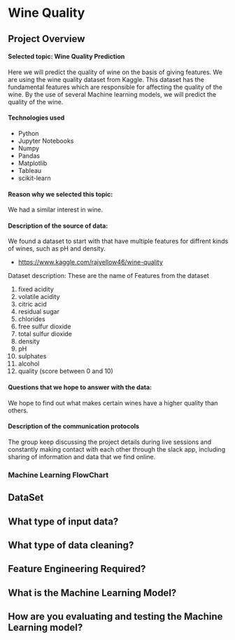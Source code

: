 # Wine Quality

## Project Overview

#### Selected topic: Wine Quality Prediction

Here we will predict the quality of wine on the basis of giving features. We are using the wine quality dataset from Kaggle. This dataset has the fundamental features which are responsible for affecting the quality of the wine. By the use of several Machine learning models, we will predict the quality of the wine.

#### Technologies used

- Python
- Jupyter Notebooks
- Numpy
- Pandas 
- Matplotlib
- Tableau 
- scikit-learn 

#### Reason why we selected this topic: 

We had a similar interest in wine.

#### Description of the source of data: 

We found a dataset to start with that have multiple features for diffrent kinds of wines, such as pH and density. 
  - https://www.kaggle.com/rajyellow46/wine-quality

Dataset description: These are the name of Features from the dataset

1. fixed acidity
2. volatile acidity
3. citric acid
4. residual sugar
5. chlorides
6. free sulfur dioxide
7. total sulfur dioxide
8. density
9. pH
10. sulphates
11. alcohol
12. quality (score between 0 and 10)

#### Questions that we hope to answer with the data: 

We hope to find out what makes certain wines have a higher quality than others. 

####  Description of the communication protocols

The group keep discussing the project details during live sessions and constantly making contact with each other through the slack app, including sharing of information and data that we find online.

### Machine Learning FlowChart

## DataSet

## What type of input data?

## What type of data cleaning?

## Feature Engineering Required?

## What is the Machine Learning Model?

## How are you evaluating and testing the Machine Learning model?

